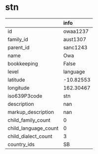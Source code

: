 # stn
|                      | info      |
|:---------------------|:----------|
| id                   | owaa1237  |
| family_id            | aust1307  |
| parent_id            | sanc1243  |
| name                 | Owa       |
| bookkeeping          | False     |
| level                | language  |
| latitude             | -10.82553 |
| longitude            | 162.30467 |
| iso639P3code         | stn       |
| description          | nan       |
| markup_description   | nan       |
| child_family_count   | 0         |
| child_language_count | 0         |
| child_dialect_count  | 3         |
| country_ids          | SB        |